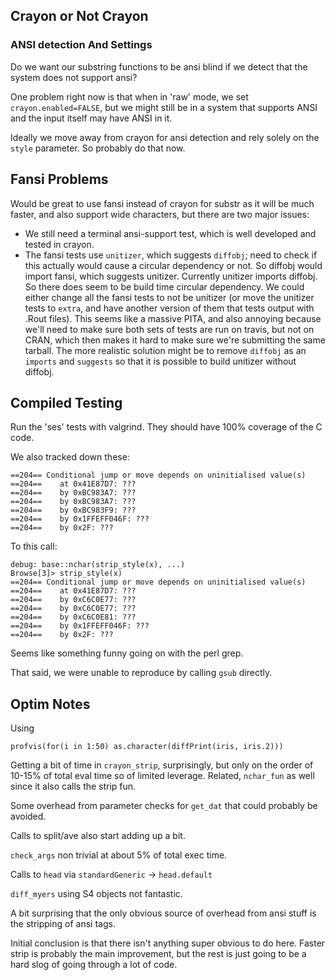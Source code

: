## Crayon or Not Crayon

### ANSI detection And Settings

Do we want our substring functions to be ansi blind if we detect that the system
does not support ansi?

One problem right now is that when in 'raw' mode, we set `crayon.enabled=FALSE`,
but we might still be in a system that supports ANSI and the input itself may
have ANSI in it.

Ideally we move away from crayon for ansi detection and rely solely on the
`style` parameter.  So probably do that now.

## Fansi Problems

Would be great to use fansi instead of crayon for substr as it will be much
faster, and also support wide characters, but there are two major issues:

* We still need a terminal ansi-support test, which is well developed and
  tested in crayon.
* The fansi tests use `unitizer`, which suggests `diffobj`; need to check if
  this actually would cause a circular dependency or not.  So diffobj would
  import fansi, which suggests unitizer.  Currently unitizer imports diffobj.
  So there does seem to be build time circular dependency.  We could either
  change all the fansi tests to not be unitizer (or move the unitizer tests to
  `extra`, and have another version of them that tests output with .Rout files).
  This seems like a massive PITA, and also annoying because we'll need to make
  sure both sets of tests are run on travis, but not on CRAN, which then makes
  it hard to make sure we're submitting the same tarball.  The more realistic
  solution might be to remove `diffobj` as an `imports` and `suggests` so that
  it is possible to build unitizer without diffobj.

## Compiled Testing

Run the 'ses' tests with valgrind.  They should have 100% coverage of the C
code.

We also tracked down these:

```
==204== Conditional jump or move depends on uninitialised value(s)
==204==    at 0x41E87D7: ???
==204==    by 0xBC983A7: ???
==204==    by 0xBC983A7: ???
==204==    by 0xBC983F9: ???
==204==    by 0x1FFEFF046F: ???
==204==    by 0x2F: ???
```

To this call:

```
debug: base::nchar(strip_style(x), ...)
Browse[3]> strip_style(x)
==204== Conditional jump or move depends on uninitialised value(s)
==204==    at 0x41E87D7: ???
==204==    by 0xC6C0E77: ???
==204==    by 0xC6C0E77: ???
==204==    by 0xC6C0E81: ???
==204==    by 0x1FFEFF046F: ???
==204==    by 0x2F: ???
```

Seems like something funny going on with the perl grep.

That said, we were unable to reproduce by calling `gsub` directly.

## Optim Notes

Using
```
profvis(for(i in 1:50) as.character(diffPrint(iris, iris.2)))
```

Getting a bit of time in `crayon_strip`, surprisingly, but only on the order of
10-15% of total eval time so of limited leverage.  Related, `nchar_fun` as well
since it also calls the strip fun.

Some overhead from parameter checks for `get_dat` that could probably be
avoided.

Calls to split/ave also start adding up a bit.

`check_args` non trivial at about 5% of total exec time.

Calls to `head` via `standardGeneric` -> `head.default`

`diff_myers` using S4 objects not fantastic.

A bit surprising that the only obvious source of overhead from ansi stuff is the
stripping of ansi tags.

Initial conclusion is that there isn't anything super obvious to do here.
Faster strip is probably the main improvement, but the rest is just going to be
a hard slog of going through a lot of code.

